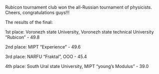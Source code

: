 Rubicon tournament club won the all-Russian tournament of physicists. Cheers, congratulations guys!!!

The results of the final:

1st place: Voronezh state University, Voronezh state technical University “Rubicon” - 49.8

2nd place: MIPT “Experience” - 49.6

3rd place: NARFU “Fraktal”, OOO - 45.4

4th place: South Ural state University, MIPT “young’s Modulus” - 39.0